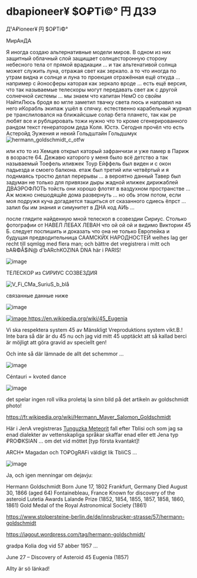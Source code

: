 # dbapioneer¥ $O₽Ti©° 円 ДЗЭ
ДჼA₽ioneer¥ 円 $O₽Ti©°

МирАнДА 

Я иногда создаю альтернативные модели миров. В одном из них защитный облачный слой защищает солнцесторонную
сторону небесного тела от прямой врадиации ... и так альтенативой солнца может служить луна, отражая свет 
как зеркало. а то что иногда по утрам видна и солнце и луна то проекция отражённая ещё откуда ... например 
с йоносферы каторая как зеркало вроде ... есть ещё версия, что так называемые телескоры могут передавать 
свет аж с другой солнечной системы ... мы знаем что капитан НемО со свойм НайтиЛюсь бродя во мгле заметил
твачку света люсь и направил на него иКорабль экипаж ушёл в спячку. естественно карабельный журнал ре
транслиловался на ближайсшые солар бета планетс, так как ре любят все и рублцировать тожи нужно что то
кроме сгенерированного рандом текст генератором деда Коля. Юстэ. Сегодня прочёл что есть Астеройд Эужения и некий 
Гольдштайн Гольдшмук
![hermann_goldschmidt_c_otfw](https://github.com/barionleg/dbapioneerY/assets/102619282/4c7ca92b-51e0-432c-81c2-508d59ea18ed)

или кто то из Хемцев открыл каторый зафранчизи и уже памер в Париж в возрасте 64. Дежавю каторого 
у меня было всё детство а так называемый Тоефель иливжек Тоур Ейффель был виден и с окон падьезда и смоего балкона. 
етаж был третий или четвёртый и я поднмаясь тростю делал перерывы ... а вероятно данный Тавер был задуман не только для привязки 
дыры жадной илижек дирижаблей ДВАЭРОФЛОТЬ тойсть они хорошо флотят в ваздухном пространстве ... Аж можно снешодящйе дома 
развернуть ... но обь этом потом, если моя подружя куча догадается тащиться от сказанного сдиесь ёпрст ...
залил бы им знания и симунитет в ДНА код АИЬ ... 

после глядите найденную мной телескоп в созвездии Сириус. Столько фотографии от НАВЕЛ ЛЕБАХ ЛЕВАН что 
ой ой ой и видимо Виктории 45 Б. следует поспишить и доказать что она не только Европейка и будущая предводительница
СААМСКЙХ НАРОДНОСТЕЙ welhes lag ger recht till sqmlqg med flera man; och bättre det vregistrera i mitt och bA℞©Å$iN@ d'bARchKOZINA DNA 
här i PARIS!


![image](https://github.com/barionleg/dbapioneerY/assets/102619282/9286783d-014a-4c37-89de-569604f88806)

ТЕЛЕСКОР из СИРИУС СОЗВЕЗДИЯ

![V_Fi_CMa_SuriuS_b_blå](https://github.com/barionleg/dbapioneerY/assets/102619282/e5a46cd1-459a-4127-bdf7-807a238e260d)


связанные данные ниже

![image](https://github.com/barionleg/dbapioneerY/assets/102619282/04e79457-cd30-492c-bf39-ed017a5aee51)

[![image](https://github.com/barionleg/dbapioneerY/assets/102619282/f1127eaf-db48-4c46-a2b1-b0a8bd4454bb)
](https://en.wikipedia.org/wiki/45_Eugenia)https://en.wikipedia.org/wiki/45_Eugenia

Vi ska respektera system 45 av Mänskligt Vreproduktions system vikt.B.! Inte bara så där är du 45 nu och jag vid mitt 45 upptäckt 
att så kallad berci är möjligt att göra gravid av speciellt gen!

Och inte så där lämnade de allt det schemmor ...

![image](https://github.com/barionleg/dbapioneerY/assets/102619282/774b4512-2980-4177-ba73-1262434a0d43)

Céntauri = kvoted dance

![image](https://github.com/barionleg/dbapioneerY/assets/102619282/9dce7e02-10f3-4bae-83cc-3ca83c6cce60)

det spelar ingen roll vilka proletaj la sinn bild på det artikeln av goldschmidt photo!

https://fr.wikipedia.org/wiki/Hermann_Mayer_Salomon_Goldschmidt 

Här i JenA vregistreras [Tunguzka Meteorit](https://ru.wikipedia.org/wiki/Тунгусский_метеорит) fall efter Tblisi och som jag sa enad dialekter av vettenskapliga språkar skaffar 
enad eller ett Jena typ ₽RO©KSIAN ... om det vid möttet [typ första kvantakt]!

ARCH* Magadan och TO₽OgRAFi väldigt lik TbIiCS ...

![image](https://github.com/barionleg/dbapioneerY/assets/102619282/bb6769a5-79e0-481f-800a-76e7d58f1fd1)

Ja, och igen menningar om dejavju:

Hermann Goldschmidt
Born	June 17, 1802
Frankfurt, Germany
Died	August 30, 1866 (aged 64)
Fontainebleau, France
Known for	discovery of the asteroid Lutetia
Awards	Lalande Prize (1852, 1854, 1855, 1857, 1858, 1860, 1861)
Gold Medal of the Royal Astronomical Society (1861)

https://www.stolpersteine-berlin.de/de/innsbrucker-strasse/57/hermann-goldschmidt

https://iagout.wordpress.com/tag/hermann-goldschmidt/

gradpa Kolia dog vid 57 abber 1957 ...

June 27 – Discovery of Asteroid 45 Eugenia (1857)

Allty är sö  länkad!



